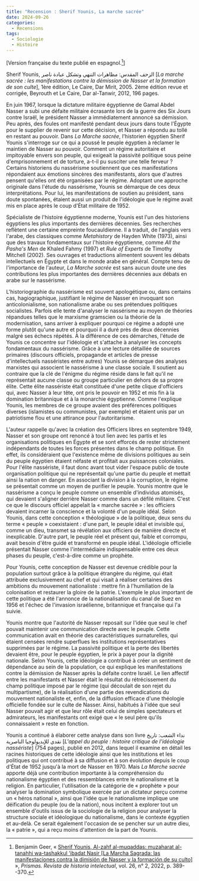 ```yaml
---
title: "Recension : Sherif Younis, La marche sacrée"
date: 2024-09-26
categories:
  - Recensions
tags:
  - Sociologie
  - Histoire
---
```


\[Version française du texte publié en espagnol.[^Geer]\]

Sherif Younis, الزحف المقدس: مظاهرات التنهي وتشكل عبادة ناصر \[*La marche sacrée : les manifestations contre la démission de Nasser et la formation de son culte*\], 1ère édition, Le Caire, Dar Mirit, 2005. 2ème édition revue et corrigée, Beyrouth et Le Caire, Dar al-Tanwir, 2012, 196 pages.

En juin 1967, lorsque la dictature militaire égyptienne de Gamal Abdel Nasser a subi une défaite militaire écrasante lors de la guerre des Six Jours contre Israël, le président Nasser a immédiatement annoncé sa démission. Peu après, des foules ont manifesté pendant deux jours dans toute l'Égypte pour le supplier de revenir sur cette décision, et Nasser a répondu au tollé en restant au pouvoir. Dans *La Marche sacrée*, l'historien égyptien Sherif Younis s'interroge sur ce qui a poussé le peuple égyptien à réclamer le maintien de Nasser au pouvoir. Comment un régime autoritaire et impitoyable envers son peuple, qui exigeait la passivité politique sous peine d'emprisonnement et de torture, a-t-il pu susciter une telle ferveur ? Certains historiens du nassérisme soutiennent que ces manifestations répondaient aux émotions sincères des manifestants, alors que d'autres pensent qu'elles ont été organisées par le régime. Adoptant une approche originale dans l'étude du nassérisme, Younis se démarque de ces deux interprétations. Pour lui, les manifestations de soutien au président, sans doute spontanées, étaient aussi un produit de l'idéologie que le régime avait mis en place après le coup d'État militaire de 1952.

Spécialiste de l'histoire égyptienne moderne, Younis est l'un des historiens égyptiens les plus importants des dernières décennies. Ses recherches reflètent une certaine empreinte foucauldienne. Il a traduit, de l'anglais vers l'arabe, des classiques comme *Metahistory* de Hayden White (1973), ainsi que des travaux fondamentaux sur l'histoire égyptienne, comme *All the Pasha's Men* de Khaled Fahmy (1997) et *Rule of Experts* de Timothy Mitchell (2002). Ses ouvrages et traductions alimentent souvent les débats intellectuels en Égypte et dans le monde arabe en général. Compte tenu de l'importance de l'auteur, *La Marche sacrée* est sans aucun doute une des contributions les plus importantes des dernières décennies aux débats en arabe sur le nassérisme.

L'historiographie du nassérisme est souvent apologétique ou, dans certains cas, hagiographique, justifiant le régime de Nasser en invoquant son anticolonialisme, son nationalisme arabe ou ses prétendues politiques socialistes. Parfois elle tente d'analyser le nassérisme au moyen de théories répandues telles que le marxisme gramscien ou la théorie de la modernisation, sans arriver à expliquer pourquoi ce régime a adopté une forme plutôt qu'une autre et pourquoi il a duré près de deux décennies malgré ses échecs répétés. À la différence de ces démarches, l'étude de Younis ce concentre sur l'idéologie et s'attache à analyser les concepts fondamentaux du nassérisme. Grâce à une lecture détaillée de sources primaires (discours officiels, propagande et articles de presse d'intellectuels nasséristes entre autres) Younis se démarque des analyses marxistes qui associent le nassérisme à une classe sociale. Il soutient au contraire que la clé de l'énigme du régime réside dans le fait qu'il ne représentait aucune classe ou groupe particulier en dehors de sa propre élite. Cette élite nassériste était constituée d'une petite clique d'officiers qui, avec Nasser à leur tête, ont pris le pouvoir en 1952 et mis fin à la domination britannique et à la monarchie égyptienne. Comme l'explique Younis, les membres de ce groupe avaient des préférences politiques diverses (islamistes ou communistes, par exemple) et étaient unis par un patriotisme flou et une attirance pour l'autoritarisme.

L'auteur rappelle qu'avec la création des Officiers libres en septembre 1949, Nasser et son groupe ont renoncé à tout lien avec les partis et les organisations politiques en Égypte et se sont efforcés de rester strictement indépendants de toutes les forces présentes dans le champ politique. En effet, ils considéraient que l'existence même de divisions politiques au sein du peuple égyptien étaient néfaste et profitait aux puissances coloniales. Pour l'élite nassériste, il faut donc avant tout vider l'espace public de toute organisation politique qui ne représentait qu'une partie du peuple et mettait ainsi la nation en danger. En associant la division à la corruption, le régime se présentait comme un moyen de purifier le peuple. Younis montre que le nassérisme a conçu le peuple comme un ensemble d'individus atomisés, qui devaient s'aligner derrière Nasser comme dans un défilé militaire. C'est ce que le discours officiel appelait la « marche sacrée » : les officiers devaient incarner la conscience et la volonté d'un peuple idéal. Selon Younis, dans cette conception « théologique » de la politique, deux sens du terme « peuple » coexistaient : d'une part, le peuple idéal et invisible qui, comme un dieu, transmet sa révélation aux officiers de manière directe et inexplicable. D'autre part, le peuple réel et présent qui, faible et corrompu, avait besoin d'être guidé et transformé en peuple idéal. L'idéologie officielle présentait Nasser comme l'intermédiaire indispensable entre ces deux phases du peuple, c'est-à-dire comme un prophète.

Pour Younis, cette conception de Nasser est devenue crédible pour la population surtout grâce à la politique étrangère du régime, qui était attribuée exclusivement au chef et qui visait à réaliser certaines des ambitions du mouvement nationaliste : mettre fin à l'humiliation de la colonisation et restaurer la gloire de la patrie. L'exemple le plus important de cette politique a été l'annonce de la nationalisation du canal de Suez en 1956 et l'échec de l'invasion israélienne, britannique et française qui l'a suivie.

Younis montre que l'autorité de Nasser reposait sur l'idée que seul le chef pouvait maintenir une communication directe avec le peuple. Cette communication avait en théorie des caractéristiques surnaturelles, qui étaient censées rendre superflues les institutions représentatives supprimées par le régime. La passivité politique et la perte des libertés devaient être, pour le peuple égyptien, le prix à payer pour la dignité nationale. Selon Younis, cette idéologie a contribué à créer un sentiment de dépendance au sein de la population, ce qui explique les manifestations contre la démission de Nasser après la défaite contre Israël. Le lien affectif entre les manifestants et Nasser était le résultat du rétrécissement du champ politique imposé par le régime (qui découlait de son rejet du multipartisme), de la réalisation d'une partie des revendications du mouvement nationaliste et, enfin, de la diffusion efficace d'une théologie officielle fondée sur le culte de Nasser. Ainsi, habitués à l'idée que seul Nasser pouvait agir et que leur rôle était celui de simples spectateurs et admirateurs, les manifestants ont exigé que « le seul père qu'ils connaissaient » reste en fonction.

Younis a continué à élaborer cette analyse dans son livre نداء الشعب: تاريخ نقدي للإيديولوجيا الناصرية \[*L'appel du peuple : histoire critique de l'idéologie nassériste*\] (754 pages), publié en 2012, dans lequel il examine en détail les racines historiques de cette idéologie ainsi que les institutions et les politiques qui ont contribué à sa diffusion et à son évolution depuis le coup d'État de 1952 jusqu'à la mort de Nasser en 1970. Mais *La Marche sacrée* apporte déjà une contribution importante à la compréhension du nationalisme égyptien et des ressemblances entre le nationalisme et la religion. En particulier, l'utilisation de la catégorie de « prophète » pour analyser la domination symbolique exercée par un dictateur perçu comme un « héros national », ainsi que l'idée que le nationalisme implique une déification du peuple (ou de la nation), nous incitent à explorer tout un ensemble d'outils issus de la sociologie de la religion pour analyser la structure sociale et idéologique du nationalisme, dans le contexte égyptien et au-delà. Ce serait également l'occasion de se pencher sur un autre dieu, la « patrie », qui a reçu moins d'attention de la part de Younis.

[^Geer]: Benjamin Geer, « [Sherif Younis, Al-zahf al-muqaddas: muzaharat al-tanahhi wa-tashakkul ‘ibadat Nasir \[La Marcha Sagrada: las manifestaciones contra la dimisión de Nasser y la formación de su culto\]](https://prismas.unq.edu.ar/OJS/index.php/Prismas/article/view/1350/1803) », *Prismas. Revista de historia intelectual*, vol. 26, n° 2, 2022, p. 389--370.